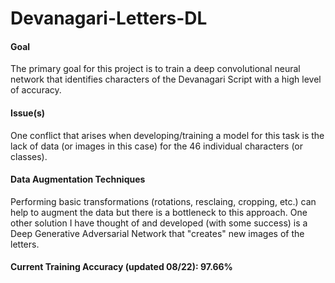 # Devanagari-Letters-DL

#### Goal
The primary goal for this project is to train a deep convolutional neural network that identifies characters of the Devanagari Script with a high level of accuracy.

#### Issue(s)
One conflict that arises when developing/training a model for this task is the lack of data (or images in this case) for the 46 individual characters (or classes). 

#### Data Augmentation Techniques
Performing basic transformations (rotations, resclaing, cropping, etc.) can help to augment the data but there is a bottleneck to this approach. 
One other solution I have thought of and developed (with some success) is a Deep Generative Adversarial Network that "creates" new images of the letters. 

#### Current Training Accuracy (updated 08/22): 97.66% 
